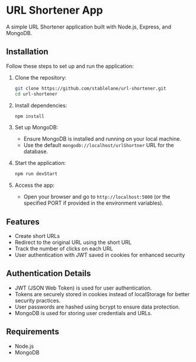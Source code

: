 # URL Shortener App

A simple URL Shortener application built with Node.js, Express, and MongoDB.

## Installation

Follow these steps to set up and run the application:

1. Clone the repository:
   ```bash
   git clone https://github.com/stablelane/url-shortener.git
   cd url-shortener
   ```

2. Install dependencies:
   ```bash
   npm install
   ```

3. Set up MongoDB:
   - Ensure MongoDB is installed and running on your local machine.
   - Use the default `mongodb://localhost/urlShortner` URL for the database.

4. Start the application:
   ```bash
   npm run devStart
   ```

5. Access the app:
   - Open your browser and go to `http://localhost:5000` (or the specified PORT if provided in the environment variables).

## Features

- Create short URLs
- Redirect to the original URL using the short URL
- Track the number of clicks on each URL
- User authentication with JWT saved in cookies for enhanced security

## Authentication Details

- JWT (JSON Web Token) is used for user authentication.
- Tokens are securely stored in cookies instead of localStorage for better security practices.
- User passwords are hashed using bcrypt to ensure data protection.
- MongoDB is used for storing user credentials and URLs.

## Requirements

- Node.js
- MongoDB

